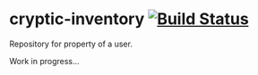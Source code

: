 # cryptic-inventory [![Build Status](https://travis-ci.org/cryptic-game/cryptic-inventory.svg?branch=master)](https://travis-ci.org/cryptic-game/cryptic-inventory)
Repository for property of a user.

Work in progress...
